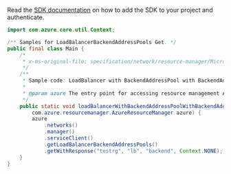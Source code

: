 Read the [SDK documentation](https://github.com/Azure/azure-sdk-for-java/blob/azure-resourcemanager_2.10.0/sdk/resourcemanager/azure-resourcemanager/README.md) on how to add the SDK to your project and authenticate.

```java
import com.azure.core.util.Context;

/** Samples for LoadBalancerBackendAddressPools Get. */
public final class Main {
    /*
     * x-ms-original-file: specification/network/resource-manager/Microsoft.Network/stable/2021-05-01/examples/LBBackendAddressPoolWithBackendAddressesGet.json
     */
    /**
     * Sample code: LoadBalancer with BackendAddressPool with BackendAddresses.
     *
     * @param azure The entry point for accessing resource management APIs in Azure.
     */
    public static void loadBalancerWithBackendAddressPoolWithBackendAddresses(
        com.azure.resourcemanager.AzureResourceManager azure) {
        azure
            .networks()
            .manager()
            .serviceClient()
            .getLoadBalancerBackendAddressPools()
            .getWithResponse("testrg", "lb", "backend", Context.NONE);
    }
}
```
